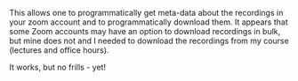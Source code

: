 
This allows one to programmatically get meta-data about the recordings
in your zoom account and to programmatically download them.
It appears that some Zoom accounts may have an option to download  recordings in bulk, but mine
does not and I needed to download the recordings from my course (lectures and office hours).

It works, but no frills - yet!


